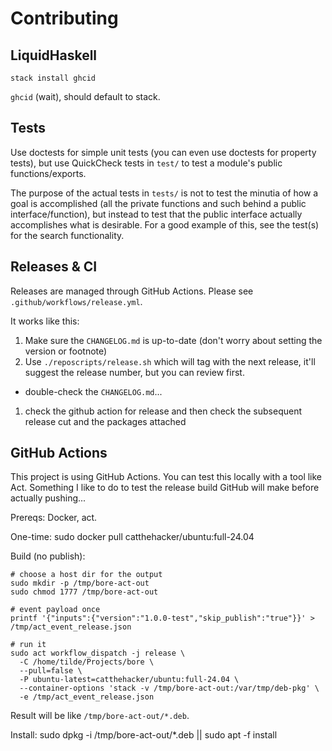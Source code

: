 # Contributing

## LiquidHaskell

`stack install ghcid`

`ghcid` (wait), should default to stack.

## Tests

Use doctests for simple unit tests (you can even use doctests for property tests), but use
QuickCheck tests in `test/` to test a module's public functions/exports.

The purpose of the actual tests in `tests/` is not to test the minutia of how a goal is
accomplished (all the private functions and such behind a public interface/function), but
instead to test that the public interface actually accomplishes what is desirable.  For a
good example of this, see the test(s) for the search functionality.

## Releases & CI

Releases are managed through GitHub Actions. Please see `.github/workflows/release.yml`.

It works like this:

1. Make sure the `CHANGELOG.md` is up-to-date (don't worry about setting the version or footnote)
1. Use `./reposcripts/release.sh` which will tag with the next release, it'll suggest the release number, but you can review first.

  * double-check the `CHANGELOG.md`...

1. check the github action for release and then check the subsequent release cut and the packages attached

## GitHub Actions

This project is using GitHub Actions. You can test this locally with a tool like Act. Something I like to do to test the release build GitHub will make before actually pushing...

Prereqs: Docker, act.

One-time:
    sudo docker pull catthehacker/ubuntu:full-24.04

Build (no publish):

```
# choose a host dir for the output
sudo mkdir -p /tmp/bore-act-out
sudo chmod 1777 /tmp/bore-act-out

# event payload once
printf '{"inputs":{"version":"1.0.0-test","skip_publish":"true"}}' > /tmp/act_event_release.json

# run it
sudo act workflow_dispatch -j release \
  -C /home/tilde/Projects/bore \
  --pull=false \
  -P ubuntu-latest=catthehacker/ubuntu:full-24.04 \
  --container-options 'stack -v /tmp/bore-act-out:/var/tmp/deb-pkg' \
  -e /tmp/act_event_release.json
```


Result will be like `/tmp/bore-act-out/*.deb`.

Install:
    sudo dpkg -i /tmp/bore-act-out/*.deb || sudo apt -f install
